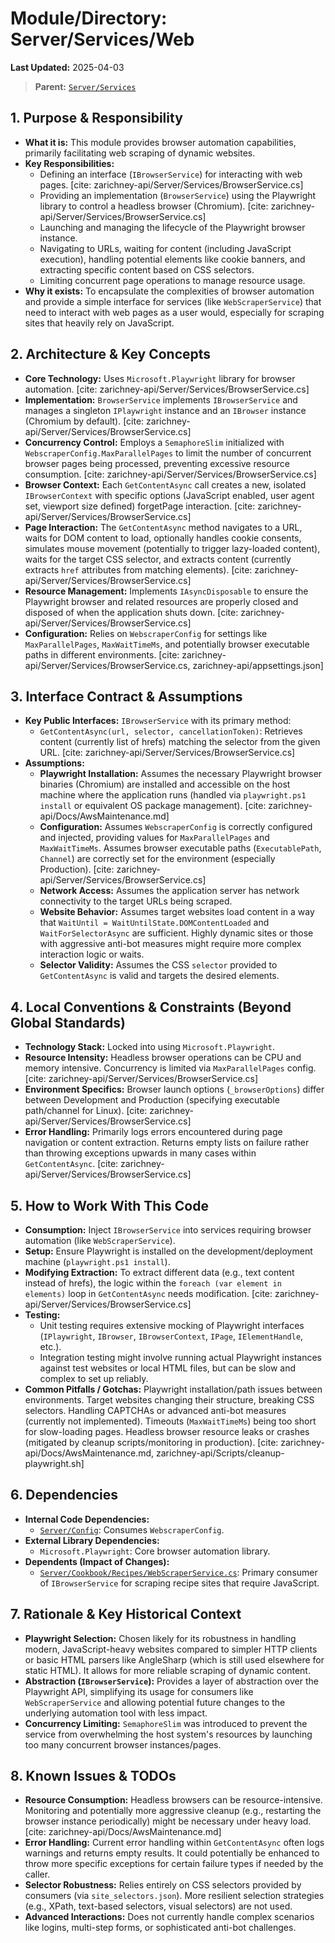 # Module/Directory: Server/Services/Web

**Last Updated:** 2025-04-03

> **Parent:** [`Server/Services`](../README.md)

## 1. Purpose & Responsibility

* **What it is:** This module provides browser automation capabilities, primarily facilitating web scraping of dynamic websites.
* **Key Responsibilities:**
    * Defining an interface (`IBrowserService`) for interacting with web pages. [cite: zarichney-api/Server/Services/BrowserService.cs]
    * Providing an implementation (`BrowserService`) using the Playwright library to control a headless browser (Chromium). [cite: zarichney-api/Server/Services/BrowserService.cs]
    * Launching and managing the lifecycle of the Playwright browser instance.
    * Navigating to URLs, waiting for content (including JavaScript execution), handling potential elements like cookie banners, and extracting specific content based on CSS selectors.
    * Limiting concurrent page operations to manage resource usage.
* **Why it exists:** To encapsulate the complexities of browser automation and provide a simple interface for services (like `WebScraperService`) that need to interact with web pages as a user would, especially for scraping sites that heavily rely on JavaScript.

## 2. Architecture & Key Concepts

* **Core Technology:** Uses `Microsoft.Playwright` library for browser automation. [cite: zarichney-api/Server/Services/BrowserService.cs]
* **Implementation:** `BrowserService` implements `IBrowserService` and manages a singleton `IPlaywright` instance and an `IBrowser` instance (Chromium by default). [cite: zarichney-api/Server/Services/BrowserService.cs]
* **Concurrency Control:** Employs a `SemaphoreSlim` initialized with `WebscraperConfig.MaxParallelPages` to limit the number of concurrent browser pages being processed, preventing excessive resource consumption. [cite: zarichney-api/Server/Services/BrowserService.cs]
* **Browser Context:** Each `GetContentAsync` call creates a new, isolated `IBrowserContext` with specific options (JavaScript enabled, user agent set, viewport size defined) forgetPage interaction. [cite: zarichney-api/Server/Services/BrowserService.cs]
* **Page Interaction:** The `GetContentAsync` method navigates to a URL, waits for DOM content to load, optionally handles cookie consents, simulates mouse movement (potentially to trigger lazy-loaded content), waits for the target CSS selector, and extracts content (currently extracts `href` attributes from matching elements). [cite: zarichney-api/Server/Services/BrowserService.cs]
* **Resource Management:** Implements `IAsyncDisposable` to ensure the Playwright browser and related resources are properly closed and disposed of when the application shuts down. [cite: zarichney-api/Server/Services/BrowserService.cs]
* **Configuration:** Relies on `WebscraperConfig` for settings like `MaxParallelPages`, `MaxWaitTimeMs`, and potentially browser executable paths in different environments. [cite: zarichney-api/Server/Services/BrowserService.cs, zarichney-api/appsettings.json]

## 3. Interface Contract & Assumptions

* **Key Public Interfaces:** `IBrowserService` with its primary method:
    * `GetContentAsync(url, selector, cancellationToken)`: Retrieves content (currently list of hrefs) matching the selector from the given URL. [cite: zarichney-api/Server/Services/BrowserService.cs]
* **Assumptions:**
    * **Playwright Installation:** Assumes the necessary Playwright browser binaries (Chromium) are installed and accessible on the host machine where the application runs (handled via `playwright.ps1 install` or equivalent OS package management). [cite: zarichney-api/Docs/AwsMaintenance.md]
    * **Configuration:** Assumes `WebscraperConfig` is correctly configured and injected, providing values for `MaxParallelPages` and `MaxWaitTimeMs`. Assumes browser executable paths (`ExecutablePath`, `Channel`) are correctly set for the environment (especially Production). [cite: zarichney-api/Server/Services/BrowserService.cs]
    * **Network Access:** Assumes the application server has network connectivity to the target URLs being scraped.
    * **Website Behavior:** Assumes target websites load content in a way that `WaitUntil = WaitUntilState.DOMContentLoaded` and `WaitForSelectorAsync` are sufficient. Highly dynamic sites or those with aggressive anti-bot measures might require more complex interaction logic or waits.
    * **Selector Validity:** Assumes the CSS `selector` provided to `GetContentAsync` is valid and targets the desired elements.

## 4. Local Conventions & Constraints (Beyond Global Standards)

* **Technology Stack:** Locked into using `Microsoft.Playwright`.
* **Resource Intensity:** Headless browser operations can be CPU and memory intensive. Concurrency is limited via `MaxParallelPages` config. [cite: zarichney-api/Server/Services/BrowserService.cs]
* **Environment Specifics:** Browser launch options (`_browserOptions`) differ between Development and Production (specifying executable path/channel for Linux). [cite: zarichney-api/Server/Services/BrowserService.cs]
* **Error Handling:** Primarily logs errors encountered during page navigation or content extraction. Returns empty lists on failure rather than throwing exceptions upwards in many cases within `GetContentAsync`. [cite: zarichney-api/Server/Services/BrowserService.cs]

## 5. How to Work With This Code

* **Consumption:** Inject `IBrowserService` into services requiring browser automation (like `WebScraperService`).
* **Setup:** Ensure Playwright is installed on the development/deployment machine (`playwright.ps1 install`).
* **Modifying Extraction:** To extract different data (e.g., text content instead of hrefs), the logic within the `foreach (var element in elements)` loop in `GetContentAsync` needs modification. [cite: zarichney-api/Server/Services/BrowserService.cs]
* **Testing:**
    * Unit testing requires extensive mocking of Playwright interfaces (`IPlaywright`, `IBrowser`, `IBrowserContext`, `IPage`, `IElementHandle`, etc.).
    * Integration testing might involve running actual Playwright instances against test websites or local HTML files, but can be slow and complex to set up reliably.
* **Common Pitfalls / Gotchas:** Playwright installation/path issues between environments. Target websites changing their structure, breaking CSS selectors. Handling CAPTCHAs or advanced anti-bot measures (currently not implemented). Timeouts (`MaxWaitTimeMs`) being too short for slow-loading pages. Headless browser resource leaks or crashes (mitigated by cleanup scripts/monitoring in production). [cite: zarichney-api/Docs/AwsMaintenance.md, zarichney-api/Scripts/cleanup-playwright.sh]

## 6. Dependencies

* **Internal Code Dependencies:**
    * [`Server/Config`](../../Config/README.md): Consumes `WebscraperConfig`.
* **External Library Dependencies:**
    * `Microsoft.Playwright`: Core browser automation library.
* **Dependents (Impact of Changes):**
    * [`Server/Cookbook/Recipes/WebScraperService.cs`](../../Cookbook/Recipes/WebScraperService.cs): Primary consumer of `IBrowserService` for scraping recipe sites that require JavaScript.

## 7. Rationale & Key Historical Context

* **Playwright Selection:** Chosen likely for its robustness in handling modern, JavaScript-heavy websites compared to simpler HTTP clients or basic HTML parsers like AngleSharp (which is still used elsewhere for static HTML). It allows for more reliable scraping of dynamic content.
* **Abstraction (`IBrowserService`):** Provides a layer of abstraction over the Playwright API, simplifying its usage for consumers like `WebScraperService` and allowing potential future changes to the underlying automation tool with less impact.
* **Concurrency Limiting:** `SemaphoreSlim` was introduced to prevent the service from overwhelming the host system's resources by launching too many concurrent browser instances/pages.

## 8. Known Issues & TODOs

* **Resource Consumption:** Headless browsers can be resource-intensive. Monitoring and potentially more aggressive cleanup (e.g., restarting the browser instance periodically) might be necessary under heavy load. [cite: zarichney-api/Docs/AwsMaintenance.md]
* **Error Handling:** Current error handling within `GetContentAsync` often logs warnings and returns empty results. It could potentially be enhanced to throw more specific exceptions for certain failure types if needed by the caller.
* **Selector Robustness:** Relies entirely on CSS selectors provided by consumers (via `site_selectors.json`). More resilient selection strategies (e.g., XPath, text-based selectors, visual selectors) are not used.
* **Advanced Interactions:** Does not currently handle complex scenarios like logins, multi-step forms, or sophisticated anti-bot challenges.